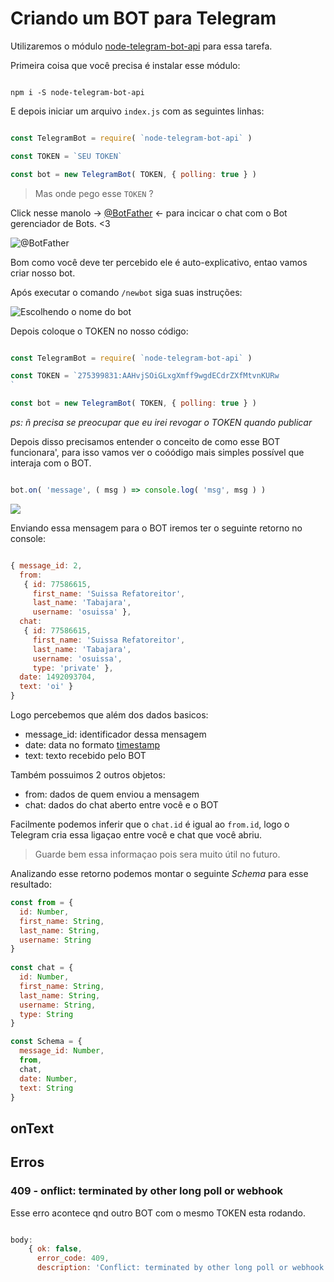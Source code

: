 # Criando um BOT para Telegram

Utilizaremos o módulo [node-telegram-bot-api](https://github.com/yagop/node-telegram-bot-api/) para essa tarefa.

Primeira coisa que você precisa é instalar esse módulo:

```

npm i -S node-telegram-bot-api

```

E depois iniciar um arquivo `index.js` com as seguintes linhas:

```js

const TelegramBot = require( `node-telegram-bot-api` )

const TOKEN = `SEU TOKEN`

const bot = new TelegramBot( TOKEN, { polling: true } )

```

> 
> Mas onde pego esse `TOKEN` ?
> 

Click nesse manolo -> [@BotFather](https://telegram.me/botfather) <- para incicar o chat com o Bot gerenciador de Bots. <3

![@BotFather](http://i.imgur.com/vYqkBH2.png)

Bom como você deve ter percebido ele é auto-explicativo, entao vamos criar nosso bot.

Após executar o comando `/newbot` siga suas instruções:

![Escolhendo o nome do bot](http://i.imgur.com/tcTfVqo.png)

Depois coloque o TOKEN no nosso código:

```js

const TelegramBot = require( `node-telegram-bot-api` )

const TOKEN = `275399831:AAHvjSOiGLxgXmff9wgdECdrZXfMtvnKURw
`

const bot = new TelegramBot( TOKEN, { polling: true } )

```

*ps: ñ precisa se preocupar que eu irei revogar o TOKEN quando publicar*

Depois disso precisamos entender o conceito de como esse BOT funcionara', para isso 
vamos ver o coóódigo mais simples possível que interaja com o BOT.

```js

bot.on( 'message', ( msg ) => console.log( 'msg', msg ) )

```

![](http://i.imgur.com/R8gKP06.png)

Enviando essa mensagem para o BOT iremos ter o seguinte retorno no console:

```js

{ message_id: 2,
  from: 
   { id: 77586615,
     first_name: 'Suissa Refatoreitor',
     last_name: 'Tabajara',
     username: 'osuissa' },
  chat: 
   { id: 77586615,
     first_name: 'Suissa Refatoreitor',
     last_name: 'Tabajara',
     username: 'osuissa',
     type: 'private' },
  date: 1492093704,
  text: 'oi' }
}

```

Logo percebemos que além dos dados basicos:

- message_id: identificador dessa mensagem
- date: data no formato [timestamp]()
- text: texto recebido pelo BOT

Também possuimos 2 outros objetos:

- from: dados de quem enviou a mensagem
- chat: dados do chat aberto entre você e o BOT

Facilmente podemos inferir que o `chat.id` é igual ao `from.id`, logo o Telegram 
cria essa ligaçao entre você e chat que você abriu.

> 
> Guarde bem essa informaçao pois sera muito útil no futuro.
>


Analizando esse retorno podemos montar o seguinte *Schema* para esse resultado:

```js
const from = { 
  id: Number,
  first_name: String,
  last_name: String,
  username: String 
}
     
const chat = { 
  id: Number,
  first_name: String,
  last_name: String,
  username: String,
  type: String 
}

const Schema = { 
  message_id: Number,
  from,
  chat,
  date: Number,
  text: String
}

```


## onText

## Erros

### 409 - onflict: terminated by other long poll or webhook

Esse erro acontece qnd outro BOT com o mesmo TOKEN esta rodando.

```js

body: 
    { ok: false,
      error_code: 409,
      description: 'Conflict: terminated by other long poll or webhook' }

```


